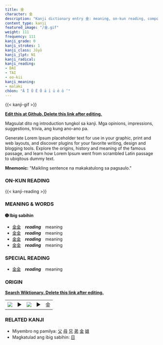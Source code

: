 ```yaml
---
title: 金
character: 金
description: "Kanji dictionary entry 金: meaning, on-kun reading, compounds, origin, related kanji"
content_type: kanji
featured_image: "/金.gif"
weight: 111
frequency: 111
kanji_grade: 0
kanji_strokes: 1
kanji_class: Jōyō
kanji_jlpt: N1
kanji_radical: 
kanji_reading: 
- DAI
- TAI
- oo-kii
kanji_meaning:
- malaki
chōon: "Ā Ī Ū Ē Ō ā ī ū ē ō ’"
---
```

[//]: # (Don't edit the line below. Kanji animated GIF code is automatically generated.)
{{< kanji-gif >}}

[//]: # (Edit below this line.)

**[Edit this at Github. Delete this link after editing.](https://github.com/tim0g/tim/tree/main/content/kanji/金/index.md)**

Magsulat dito ng introduction tungkol sa kanji. Mga opinions, impressions, suggestions, trivia, ang kung ano-ano pa.

Generate Lorem Ipsum placeholder text for use in your graphic, print and web layouts, and discover plugins for your favorite writing, design and blogging tools. Explore the origins, history and meaning of the famous passage, and learn how Lorem Ipsum went from scrambled Latin passage to ubiqitous dummy text.
 
**Mnemonic:** "Maikling sentence na makakatulong sa pagsaulo."

### ON-KUN READING

[//]: # (Don't edit the line below. ON-KUN READING code is automatically generated.)
{{< kanji-reading >}}

### MEANING & WORDS

#### ➊ **Ibig sabihin**
  - [金](../金)[金](../金)　***reading***　meaning
  - [金](../金)[金](../金)　***reading***　meaning
  - [金](../金)[金](../金)　***reading***　meaning
  - [金](../金)[金](../金)　***reading***　meaning

### SPECIAL READING
  - [金](../金)[金](../金)　***reading***　meaning

### ORIGIN

**[Search Wiktionary. Delete this link after editing.](https://wiktionary.org/wiki/金)**
<table class="kanji-table"><tr><td>
<img src="60px-金-bronze.svg.png">
</td><td>▶</td><td>
<img src="60px-金-oracle.svg.png">
</td><td>▶</td>
<td class="kanji-origin">金</td>
</tr></table>

### RELATED KANJI
- Miyembro ng pamilya: [父](../父) [母](../母) [兄](../兄) [弟](../弟) [金](../金) [娘](../娘)
- Magkatulad ang ibig sabihin: [日](../日)
